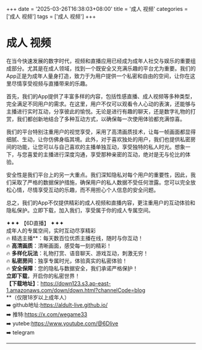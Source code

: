 +++
date = '2025-03-26T16:38:03+08:00'
title = '成人 视频'
categories = ['成人 视频']
tags = ['成人 视频']
+++

# 成人 视频

在当今快速发展的数字时代，视频和直播应用已经成为成年人社交与娱乐的重要组成部分。尤其是在成人领域，找到一个既安全又充满乐趣的平台尤为重要。我们的App正是为成年人量身打造，致力于为用户提供一个私密和自由的空间，让你在这里尽情享受视频与直播带来的乐趣。

首先，我们的App提供了丰富多样的内容，包括性感直播、成人视频等多种类型，完全满足不同用户的需求。在这里，用户不仅可以观看令人心动的表演，还能够与主播进行实时互动，分享彼此的愉悦。无论是进行有趣的聊天，还是数字礼物的打赏，我们都创新地结合了多种互动方式，以确保每一次使用体验都充满惊喜。

我们的平台特别注重用户的视觉享受，采用了高清画质技术，让每一帧画面都显得细腻、生动，让你仿佛身临其境。此外，对于喜欢独处的用户，我们也提供私密房间的功能，让您可以与自己喜欢的主播单独互动，享受独特的私人时光。想象一下，与您喜爱的主播进行深度沟通，享受那种亲密的互动，绝对是无与伦比的体验。

安全性是我们平台上的另一大重点。我们深知隐私对每个用户的重要性，因此，我们采取了严格的数据保护措施，确保用户的私人数据不受任何泄露。您可以完全放松心情，尽情享受互动的乐趣，而不用担心个人信息的安全问题。

总之，我们的App不仅提供精彩的成人视频和直播内容，更注重用户的互动体验和隐私保护。立即下载，加入我们，享受属于你的成人专属空间。

✦✦✦ 【6D直播】 ✦✦✦  
成年人的专属空间，实时互动尽享精彩  
🔥 精选主播**：每天数百位优质主播在线，随时与你互动！  
🔥 **高清画质**：清晰画面，感受每一刻的精彩！  
🔥 **多样化玩法**：礼物打赏、语音聊天、游戏互动，刺激无穷！  
🔥 **私密房间**：独享专属时光，体验真实的私密体验！  
🔥 **安全保障**：您的隐私与数据安全，我们承诺严格保护！  
**立即下载**，开启你的私密世界！  
**【下载地址】**：https://down123.s3.ap-east-1.amazonaws.com/down/down.html?channelCode=blog  
**（仅限18岁以上成年人）  
➡️ github地址:https://aldult-live.github.io/  
➡️ 推特:https://x.com/wegame33  
➡️ yutebe:https://www.youtube.com/@6Dlive  
➡️ telegram

---
